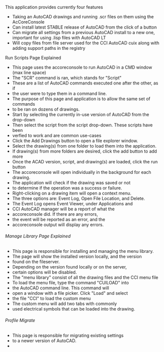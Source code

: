 
This application provides currently four features
- Taking an AutoCAD drawings and running .scr files on them using the AcCoreConsole
- Can install latest STABLE release of AutoCAD from the click of a button
- Can migrate all settings from a previous AutoCAD install to a new one, important for using .lisp files with AutoCAD LT
- Will copy files from file server used for the CCI AutoCAD cuix along with adding support paths in the registry

Run Scripts Page Explained
- This page uses the accoreconsole to run AutoCAD in a CMD window (max line space)
- The "SCR" command is ran, which stands for "Script"
- These are a list of AutoCAD commands executed one after the other, as if
- the user were to type them in a command line.
- The purpose of this page and application is to allow the same set of commands
- to be ran on dozens of drawings.
- Start by selecting the currently in-use version of AutoCAD from the drop-down
- Then select the script from the script drop-down. These scripts have been
- verfied to work and are common use-cases
- Click the Add Drawings button to open a file explorer window.
- Select the drawing(s) from one folder to load them into the application.
- If drawing(s) from more folders are desired, click the add button to add more
- Once the ACAD version, script, and drawing(s) are loaded, click the run button
- The accoreconsole will open individually in the background for each drawing. 
- The application will check if the drawing was saved or not 
- to determine if the operation was a success or failure.
- Right-clicking on a drawing item will open a context menu.
- The three options are: Event Log, Open File Location, and Delete.
- The Event Log opens Event Viewer, under Applications and 
- CCI AutoCAD manager will be a report of what the 
- accoreconsole did. If there are any errors,
- the event will be reported as an error, and the 
- accoreconsole output will display any errors.

###### Manage Library Page Explained
- This page is responsible for installing and managing the menu library.
- The page will show the installed version locally, and the version
- found on the fileserver. 
- Depending on the version found locally or on the server,
- certain options will be disabled.
- The "menu library" consist of all the drawing files and the CCI menu file
- To load the menu file, type the command "CUILOAD" into
- the AutoCAD command line. This command will
- open a window with a file picker. Click "Load" and select
- the file "CCI" to load the custom menu
- The custom menu will add two tabs with commonly
- used electrical symbols that can be loaded into the drawing.

###### Profile Migrate
- This page is responsible for migrating existing settings
- to a newer version of AutoCAD. 
- 